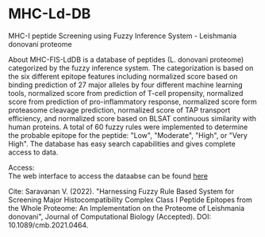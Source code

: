 # MHC-Ld-DB
MHC-I peptide Screening using Fuzzy Inference System - Leishmania donovani proteome

About
MHC-FIS-LdDB is a database of peptides (L. donovani proteome) categorized by the fuzzy inference system. The categorization is based on the six different epitope features including normalized score based on binding prediction of 27 major alleles by four different machine learning tools, normalized score from prediction of T-cell propensity, normalized score from prediction of pro-inflammatory response, normalized score form proteasome cleavage prediction, normalized score of TAP transport efficiency, and normalized score based on BLSAT continuous similarity with human proteins. A total of 60 fuzzy rules were implemented to determine the probable epitope for the peptide: "Low", "Moderate", "High", or "Very High". The database has easy search capabilities and gives complete access to data. 

Access:<br>
The web interface to access the dataabse can be found <a href="https://mhcfisld.biomedinformri.com/index.php">here</a>

Cite: Saravanan V. (2022). "Harnessing Fuzzy Rule Based System for Screening Major Histocompatibility Complex Class I Peptide Epitopes from the Whole Proteome: An Implementation on the Proteome of Leishmania donovani", Journal of Computational Biology (Accepted). DOI: 10.1089/cmb.2021.0464.

